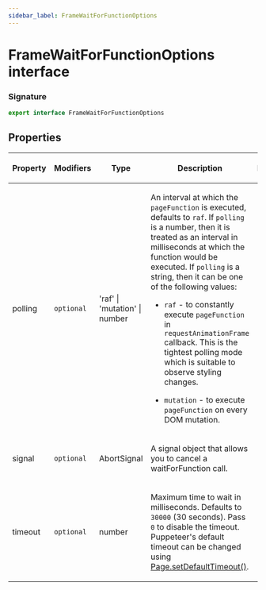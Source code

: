 ```yaml
---
sidebar_label: FrameWaitForFunctionOptions
---
```


# FrameWaitForFunctionOptions interface

### Signature

```typescript
export interface FrameWaitForFunctionOptions
```

## Properties

<table><thead><tr><th>

Property

</th><th>

Modifiers

</th><th>

Type

</th><th>

Description

</th><th>

Default

</th></tr></thead>
<tbody><tr><td>

<span id="polling">polling</span>

</td><td>

`optional`

</td><td>

'raf' \| 'mutation' \| number

</td><td>

An interval at which the `pageFunction` is executed, defaults to `raf`. If `polling` is a number, then it is treated as an interval in milliseconds at which the function would be executed. If `polling` is a string, then it can be one of the following values:

- `raf` - to constantly execute `pageFunction` in `requestAnimationFrame` callback. This is the tightest polling mode which is suitable to observe styling changes.

- `mutation` - to execute `pageFunction` on every DOM mutation.

</td><td>

</td></tr>
<tr><td>

<span id="signal">signal</span>

</td><td>

`optional`

</td><td>

AbortSignal

</td><td>

A signal object that allows you to cancel a waitForFunction call.

</td><td>

</td></tr>
<tr><td>

<span id="timeout">timeout</span>

</td><td>

`optional`

</td><td>

number

</td><td>

Maximum time to wait in milliseconds. Defaults to `30000` (30 seconds). Pass `0` to disable the timeout. Puppeteer's default timeout can be changed using [Page.setDefaultTimeout()](./puppeteer.page.setdefaulttimeout.md).

</td><td>

</td></tr>
</tbody></table>
